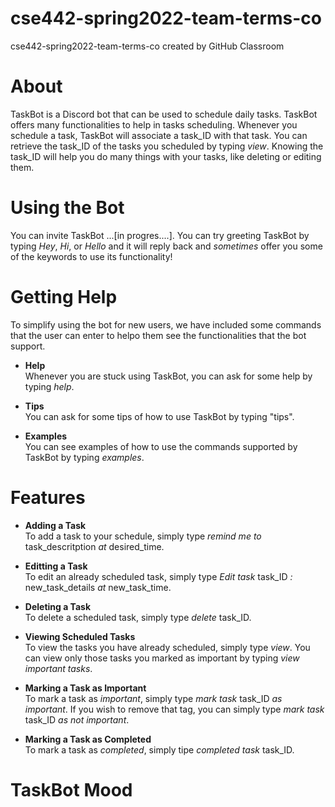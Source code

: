 # cse442-spring2022-team-terms-co
cse442-spring2022-team-terms-co created by GitHub Classroom

# **About**
TaskBot is a Discord bot that can be used to schedule daily tasks. TaskBot offers many functionalities to help in tasks scheduling. Whenever you schedule a task, TaskBot
will associate a task_ID with that task. You can retrieve the task_ID of the tasks you scheduled by typing *view*. Knowing the task_ID will help you do many things with 
your tasks, like deleting or editing them. 

# **Using the Bot**
You can invite TaskBot ...[in progres....]. You can try greeting TaskBot by typing *Hey*, *Hi*, or *Hello* and it will reply back and *sometimes* offer you some of the keywords to use its functionality! 

# **Getting Help**
To simplify using the bot for new users, we have included some commands that the user can enter to helpo them see the functionalities that the bot support.

+ **Help**<br>
Whenever you are stuck using TaskBot, you can ask for some help by typing *help*.

+ **Tips**<br>
You can ask for some tips of how to use TaskBot by typing "tips".

+ **Examples**<br>
You can see examples of how to use the commands supported by TaskBot by typing *examples*.

# **Features**
+ **Adding a Task**<br>
To add a task to your schedule, simply type *remind me to* task_descritption *at* desired_time.

+ **Editting a Task**<br>
To edit an already scheduled task, simply type *Edit task* task_ID *:* new_task_details *at* new_task_time.

+ **Deleting a Task**<br>
To delete a scheduled task, simply type *delete* task_ID.

+ **Viewing Scheduled Tasks**<br>
To view the tasks you have already scheduled, simply type *view*. You can view only those tasks you marked as important by typing *view important tasks*.

+ **Marking a Task as Important**<br>
To mark a task as *important*, simply type *mark task* task_ID *as important*. If you wish to remove that tag, you can simply type *mark task* task_ID *as not important*. 

+ **Marking a Task as Completed**<br>
To mark a task as *completed*, simply tipe *completed task* task_ID.

# **TaskBot Mood**
